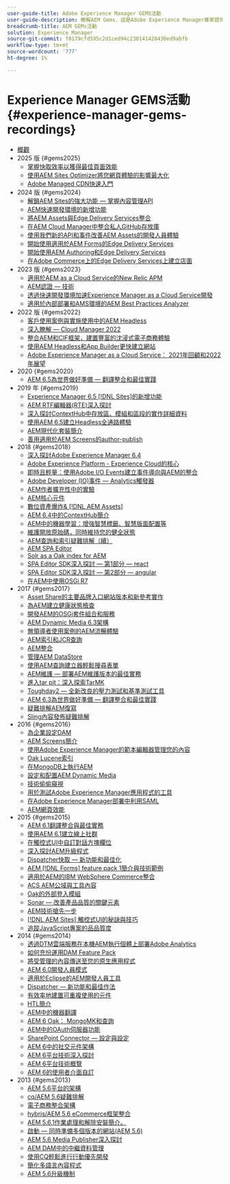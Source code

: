 ```yaml
---
user-guide-title: Adobe Experience Manager GEMS活動
user-guide-description: 瞭解AEM Gems，這是Adobe Experience Manager專家提供的一系列技術深入探討。
breadcrumb-title: AEM GEMs活動
solution: Experience Manager
source-git-commit: f0179cfd595c2d1ced94c230141428430ed9abfb
workflow-type: tm+mt
source-wordcount: '777'
ht-degree: 1%

---
```



# Experience Manager GEMS活動 {#experience-manager-gems-recordings}

+ [概觀](overview.md)
+ 2025 版 {#gems2025}
   + [掌握快取效率以獲得最佳頁面效能](gems2025/mastering-cache-efficiency-for-optimal-page-performance.md)
   + [使用AEM Sites Optimizer將您網頁體驗的影響最大化](gems2025/maximize-impact-with-sites-optimizer.md)
   + [Adobe Managed CDN快速入門](gems2025/getting-started-adobe-managed-cdn.md)
+ 2024 版 {#gems2024}
   + [解鎖AEM Sites的強大功能 — 掌握內容管理API](gems2024/content-management-apis.md)
   + [AEM快速開發環境的新增功能](gems2024/rapid-development-environment-news.md)
   + [將AEM Assets與Edge Delivery Services整合](gems2024/edge-delivery-for-aem-assets.md)
   + [在AEM Cloud Manager中整合私人GitHub存放庫](gems2024/private-github-for-aem-cloud-manager.md)
   + [使用我們新的API和事件改善AEM Assets的開發人員體驗](gems2024/improving-dev-experience-for-aem-assets-with-new-apis-and-events.md)
   + [開始使用適用於AEM Forms的Edge Delivery Services](gems2024/edge-delivery-for-aem-forms.md)
   + [開始使用AEM Authoring和Edge Delivery Services](/help/experience-manager-gems/gems2024/aem-authoring-and-edge-delivery.md)
   + [在Adobe Commerce上的Edge Delivery Services上建立店面](/help/experience-manager-gems/gems2024/storefronts-on-edge-delivery-with-adobe-commerce.md)
+ 2023 版 {#gems2023}
   + [適用於AEM as a Cloud Service的New Relic APM](gems2023/newrelic-apm-for-aem-cloud-service.md)
   + [AEM認證 — 技術](gems2023/aem-certification-technical.md)
   + [透過快速開發環境加速Experience Manager as a Cloud Service開發](/help/experience-manager-gems/gems2023/rapid-development-environments.md)
   + [適用於內部部署和AMS環境的AEM Best Practices Analyzer](gems2023/aem-best-practices-analyzer.md)
+ 2022 版 {#gems2022}
   + [客戶使用案例與實施使用中的AEM Headless](gems2022/customer-use-case-and-implementation-of-aem-headless-in-use.md)
   + [深入瞭解 — Cloud Manager 2022](gems2022/looking-under-the-hood-cloud-manager-2022.md)
   + [整合AEM和CIF框架，建置豐富的沈浸式電子商務體驗](gems2022/aem-and-cif-framework-integration.md)
   + [使用AEM Headless和App Builder更快建立網站](gems2022/build-sites-faster-with-headless-and-appbuilder.md)
   + [Adobe Experience Manager as a Cloud Service： 2021年回顧和2022年展望](gems2022/aemcloudservice-2021-review-and-outlook.md)
+ 2020 {#gems2020}
   + [AEM 6.5為世界做好準備 — 翻譯整合和最佳實踐](gems2020/aem65-readyfortheworld-translationintegration-bestpractices.md)
+ 2019 年 {#gems2019}
   + [Experience Manager 6.5 [!DNL Sites]的新增功能](gems2019/adobe-experience-manager-6-5-sites-whats-new.md)
   + [AEM RTF編輯器(RTE)深入探討](gems2019/aem-rich-text-editor-rte-deep-dive1.md)
   + [深入探討ContextHub中存放區、模組和區段的實作詳細資料](gems2019/contexthub-deep-dive.md)
   + [使用AEM 6.5建立Headless全通路體驗](gems2019/creating-headless-omnichannel-experiences-with-aem-65.md)
   + [AEM現代化套裝簡介](gems2019/introducing-the-aem-modernization-suite.md)
   + [善用適用於AEM Screens的author-publish](gems2019/leveraging-author-publish-for-aem-screens.md)
+ 2018 {#gems2018}
   + [深入探討Adobe Experience Manager 6.4](gems2018/aem-6-4-technical-sneak-peek.md)
   + [Adobe Experience Platform - Experience Cloud的核心](gems2018/aem-acp.md)
   + [即時且輕量：使用Adobe I/O Events建立事件導向與AEM的整合](gems2018/aem-adobe-io.md)
   + [Adobe Developer (IO)事件 — Analytics觸發器](gems2018/aem-analytics-triggers.md)
   + [AEM作者擴充性中的實驗](gems2018/aem-author-scalability1.md)
   + [AEM核心元件](gems2018/aem-core-components.md)
   + [數位資產爆炸&amp; [!DNL AEM Assets]](gems2018/aem-digital-asset-explosion.md)
   + [AEM 6.4中的ContextHub簡介](gems2018/aem-intro-to-contexthub.md)
   + [AEM中的機器學習：增強智慧標籤、智慧版面配置等](gems2018/aem-machine-learning.md)
   + [維護開放原始碼，同時維持您的健全狀態](gems2018/aem-maintaining-open-source.md)
   + [AEM查詢和索引疑難排解（續）](gems2018/aem-query-and-index-troubleshooting2.md)
   + [AEM SPA Editor](gems2018/aem-spa-editor.md)
   + [Solr as a Oak index for AEM](gems2018/solr-as-an-oak-index-for-aem.md)
   + [SPA Editor SDK深入探討 — 第1部分 — react](gems2018/spa-editor-sdk-deep-dive-react.md)
   + [SPA Editor SDK深入探討 — 第2部分 — angular](gems2018/spa-editor-sdk-deep-dive-angular.md)
   + [在AEM中使用OSGi R7](gems2018/using-osgi-r7-in-aem.md)
+ 2017 {#gems2017}
   + [Asset Share的主要品牌入口網站版本和新參考實作](gems2017/aem-brand-portal.md)
   + [為AEM建立健康狀態檢查](gems2017/aem-building-health-checks-for-aem.md)
   + [開發AEM的OSGi套件組合和服務](gems2017/aem-developing-osgi-bundles-services-for-aem.md)
   + [AEM Dynamic Media 6.3架構](gems2017/aem-dynamic-media-architecture.md)
   + [無領導者使用案例的AEM流暢體驗](gems2017/aem-headless-usecases.md)
   + [AEM索引和JCR查詢](gems2017/aem-indexing-jcr-query.md)
   + [AEM整合](gems2017/aem-integrations.md)
   + [管理AEM DataStore](gems2017/aem-managing-aem-datastore.md)
   + [使用AEM查詢建立器輕鬆搜尋表單](gems2017/aem-search-forms-using-querybuilder.md)
   + [AEM維護 — 部署AEM維護版本的最佳實務](gems2017/aem-sustenance-best-practices-deploying-maintenance-releases.md)
   + [進入tar pit：深入探索TarMK](gems2017/aem-tarmk-deepdive.md)
   + [Toughday2 — 全新改良的壓力測試和基準測試工具](gems2017/aem-toughday2-stress-testing-benchmarking-tool.md)
   + [AEM 6.3為世界做好準備 — 翻譯整合和最佳實踐](gems2017/aem-translation-best-practices.md)
   + [疑難排解AEM復寫](gems2017/aem-troubleshooting-aem-replication.md)
   + [Sling內容發佈疑難排解](gems2017/aem-troubleshooting-sling.md)
+ 2016 {#gems2016}
   + [為企業設定DAM](gems2016/aem-configuring-dam-for-enterprise.md)
   + [AEM Screens簡介](gems2016/aem-introduction-to-aem-screens.md)
   + [使用Adobe Experience Manager的範本編輯器管理您的內容](gems2016/aem-managing-content-with-template-editor.md)
   + [Oak Lucene索引](gems2016/aem-oak-lucene-indexes.md)
   + [在MongoDB上執行AEM](gems2016/aem-running-aem-on-mongodb.md)
   + [設定和配置AEM Dynamic Media](gems2016/aem-setup-and-configure-aem-dynamic-media.md)
   + [技術偷偷窺視](gems2016/aem-technical-sneak-peek.md)
   + [用於測試Adobe Experience Manager應用程式的工具](gems2016/aem-testing-tools-for-aem-apps.md)
   + [在Adobe Experience Manager部署中利用SAML](gems2016/aem-utilizing-saml-in-aem-deployments.md)
   + [AEM網頁效能](gems2016/aem-web-performance.md)
+ 2015 {#gems2015}
   + [AEM 6.1翻譯整合與最佳實務](gems2015/aem-6-1-translation-integration-and-best-practices.md)
   + [使用AEM 6.1建立線上社群](gems2015/aem-creating-online-communities-with-aem-6-1.md)
   + [在觸控式UI中自訂對話方塊欄位](gems2015/aem-customizing-dialog-fields-in-touch-ui.md)
   + [深入探討AEM升級程式](gems2015/aem-deep-dive-into-aem-upgrade-process.md)
   + [Dispatcher快取 — 新功能和最佳化](gems2015/aem-dispatcher-caching-new-features-and-optimizations.md)
   + [AEM [!DNL Forms] feature pack 1簡介與技術範例](gems2015/aem-forms-feature-pack-1-introduction-and-technical-samples.md)
   + [適用於AEM的IBM WebSphere Commerce整合](gems2015/aem-ibm-websphere-commerce-integration-for-aem.md)
   + [ACS AEM公域與工具內容](gems2015/aem-inside-acs-aem-commons-and-tools.md)
   + [Oak的外部登入模組](gems2015/aem-oak-external-login-module-authenticating-with-ldap-and-beyond.md)
   + [Sonar — 改善產品品質的關鍵元素](gems2015/aem-sonar-a-key-element-to-improve-product-quality.md)
   + [AEM技術搶先一步](gems2015/aem-tech-sneak-peek.md)
   + [&#x200B; [!DNL AEM Sites] 觸控式UI的秘訣與技巧](gems2015/aem-tips-and-tricks-for-aem-sites-touch-ui.md)
   + [追蹤JavaScript專案的品品質度](gems2015/aem-track-quality-metrics-of-your-javascript-project.md)
+ 2014 {#gems2014}
   + [透過DTM雲端服務在本機AEM執行個體上部署Adobe Analytics](gems2014/aem-adobe-analytics-dynamic-tag-management.md)
   + [如何充份運用DAM Feature Pack](gems2014/aem-dam-feature-pack.md)
   + [將受管理的內容傳送至您的原生應用程式](gems2014/aem-delivering-managed-content-to-your-native-apps.md)
   + [AEM 6.0開發人員模式](gems2014/aem-developer-mode.md)
   + [適用於Eclipse的AEM開發人員工具](gems2014/aem-developer-tools-for-eclipse.md)
   + [Dispatcher — 新功能和最佳作法](gems2014/aem-dispatcher.md)
   + [有效率地建置可重複使用的元件](gems2014/aem-efficiently-build-reusable-components.md)
   + [HTL簡介](gems2014/aem-introduction-to-htl.md)
   + [AEM中的機器翻譯](gems2014/aem-machine-translation-in-aem.md)
   + [AEM 6 Oak： MongoMK和查詢](gems2014/aem-oak-mongomk-and-queries.md)
   + [AEM中的OAuth伺服器功能](gems2014/aem-oauth-server-functionality-in-aem.md)
   + [SharePoint Connector — 設定與設定](gems2014/aem-sharepoint-connector-setup-and-configuration.md)
   + [AEM 6中的社交元件架構](gems2014/aem-social-component-framework-in-aem-6.md)
   + [AEM 6平台技術深入探討](gems2014/aem-technical-deep-dive-into-the-aem-6-platform.md)
   + [AEM 6平台技術概覽](gems2014/aem-technical-overview-of-the-aem-6-platform.md)
   + [AEM 6的使用者介面自訂](gems2014/aem-user-interface-customization-for-aem6.md)
+ 2013 {#gems2013}
   + [AEM 5.6平台的架構](gems2013/aem-architecture-of-the-aem-5-6-platform.md)
   + [cq/AEM 5.6疑難排解](gems2013/aem-cq-aem-5-6-troubleshooting.md)
   + [電子商務整合架構](gems2013/aem-ecommerce-integration-framework.md)
   + [hybris/AEM 5.6 eCommerce框架整合](gems2013/aem-hybris-ecommerce-framework-integration.md)
   + [AEM 5.6.1作業處理和解除安裝簡介。](gems2013/aem-job-handling-and-offloading.md)
   + [啟動 — 同時準備多個版本的網站(AEM 5.6)](gems2013/aem-launches.md)
   + [AEM 5.6 Media Publisher深入探討](gems2013/aem-media-publisher-deep-dive.md)
   + [AEM DAM中的中繼資料管理](gems2013/aem-metadata-management-in-aem-dam.md)
   + [使用CQ輕鬆進行行動優先開發](gems2013/aem-mobile-first-development-with-cq-made-easy.md)
   + [簡化多語言內容程式](gems2013/aem-streamlining-multilingual-content-process.md)
   + [AEM 5.6升級機制](gems2013/aem-upgrade-mechanisms.md)

<!--
+ [Archive] {#archive}
    + [AEM 6 Oak: MongoMK and Queries](archive/aem-oak-mongomk-and-queries.md)
    + [Search forms made easy with the AEM querybuilder](archive/aem-search-forms-using-querybuilder.md)
    + [Deep Dive on implementation details of stores, modules and segments in ContextHub](archive/contexthub-deep-dive.md)
    + [AEM Web Performance](archive/aem-web-performance.md)
    + [AEM Query and Index Troubleshooting](archive/aem-query-and-index-troubleshooting.md)
    + [User Interface Customization for AEM 6](archive/aem-user-interface-customization-for-aem6.md)
    + [Technical Sneak Peek](archive/aem-technical-sneak-peek.md)
    + [Customizing Dialog Fields in Touch UI](archive/aem-customizing-dialog-fields-in-touch-ui.md)
    + [Building Health Checks for AEM](archive/aem-building-health-checks-for-aem.md)
    + [Running AEM on MongoDB](archive/aem-running-aem-on-mongodb.md)
    + [AEM 5.6 Media Publisher Deep Dive ](archive/aem-media-publisher-deep-dive.md)
    + [AEM Fluid Experiences for headless usecases](archive/aem-headless-usecases.md)
    + [The Digital Asset Explosion & AEM Assets](archive/aem-digital-asset-explosion.md)
    + [Introduction of Job Handling and Offloading in AEM 5.6.1. ](archive/aem-job-handling-and-offloading.md)
    + [Technical Overview of the AEM 6 Platform](archive/aem-technical-overview-of-the-aem-6-platform.md)
    + [Launches: concurrent preparation of multiple versions of a website (AEM 5.6) ](archive/aem-launches.md)
    + [Efficiently Build Reusable Components](archive/aem-efficiently-build-reusable-components.md)
    + [AEM Integrations - a solid foundation goes a long way](archive/aem-integrations.md)
    + [Dispatcher - New features and best practices](archive/aem-dispatcher.md)
    + [Adobe Experience Manager 6.5 Sites - What's New](archive/adobe-experience-manager-6-5-sites-whats-new.md)
    + [Oak's External Login Module - Authenticating with LDAP and Beyond](archive/aem-oak-external-login-module-authenticating-with-ldap-and-beyond.md)
    + [Troubleshooting AEM Replication](archive/aem-troubleshooting-aem-replication.md)
    + [Metadata Management in AEM DAM](archive/aem-metadata-management-in-aem-dam.md)
    + [AEM 6.5 Ready for the World - Translation Integration & Best Practices](archive/aem65-readyfortheworld-translationintegration-bestpractices.md)
    + [hybris/AEM 5.6 eCommerce framework integration](archive/aem-hybris-ecommerce-framework-integration.md)
    + [How to deploy Adobe Analytics on a local AEM instance by using the Dynamic Tag Management cloud service](archive/aem-adobe-analytics-dynamic-tag-management.md)
    + [eCommerce Integration Framework ](archive/aem-ecommerce-integration-framework.md)
    + [Real-time and lightweight: build event-driven integrations with AEM using Adobe I/O Events](archive/aem-adobe-io.md)
    + [AEM Tech Sneak Peek](archive/aem-tech-sneak-peek.md)
    + [AEM Rich Text Editor (RTE) Deep Dive](archive/aem-rich-text-editor-rte-deep-dive1.md)
    + [Deep dive into AEM upgrade process](archive/aem-deep-dive-into-aem-upgrade-process.md)
    + [AEM SPA Editor](archive/aem-spa-editor.md)
    + [MSM and Translation: Best Practices ](archive/aem-msm-and-translation-best-practices.md)
    + [AEM Indexing and JCR Query](archive/aem-indexing-jcr-query.md)
    + [IBM WebSphere Commerce Integration for AEM](archive/aem-ibm-websphere-commerce-integration-for-aem.md)
    + [Setup and Configure AEM Dynamic Media](archive/aem-setup-and-configure-aem-dynamic-media.md)
    + [Leveraging author-publish for AEM Screens](archive/leveraging-author-publish-for-aem-screens.md)
    + [Experiments in AEM Author Scalability](archive/aem-author-scalability1.md)
    + [Introduction to AEM Screens](archive/aem-introduction-to-aem-screens.md)
    + [Creating Headless Omnichannel Experiences with AEM 6.5](archive/creating-headless-omnichannel-experiences-with-aem-65.md)
    + [Developing OSGi Bundles and Services for AEM](archive/aem-developing-osgi-bundles-services-for-aem.md)
    + [Technical Deep Dive into the AEM 6 Platform](archive/aem-technical-deep-dive-into-the-aem-6-platform.md)
    + [Adobe Experience Platform - The Heart of Experience Cloud](archive/aem-acp.md)
    + [Social Component Framework in AEM 6](archive/aem-social-component-framework-in-aem-6.md)
    + [Mobile-First Development with CQ Made Easy](archive/aem-mobile-first-development-with-cq-made-easy.md)
    + [AEM Core Components](archive/aem-core-components.md)
    + [AEM SPA Editor](archive/jcr-aem-spa-editor.md)
    + [Major Brand Portal Release and new reference implementation for Asset Share](archive/aem-brand-portal.md)
    + [Utilizing SAML in Adobe Experience Manager deployments](archive/aem-utilizing-saml-in-aem-deployments.md)
    + [AEM 6.0 Developer Mode](archive/aem-developer-mode.md)
    + [AEM [!DNL Forms] Feature Pack 1 introduction and technical samples](archive/aem-forms-feature-pack-1-introduction-and-technical-samples.md)
    + [CQ/AEM 5.6 Troubleshooting](archive/aem-cq-aem-5-6-troubleshooting.md)
    + [AEM Dynamic Media 6.3 Architecture](archive/aem-dynamic-media-architecture.md)
    + [Inside ACS AEM Commons & Tools](archive/aem-inside-acs-aem-commons-and-tools.md)
    + [Creating online Communities with AEM 6.1](archive/aem-creating-online-communities-with-aem-6-1.md)
    + [OAuth Server functionality in AEM - Embrace Federation and unleash your REST APIs!](archive/aem-oauth-server-functionality-in-aem.md)
    + [Into the tar pit: a TarMK deep dive](archive/aem-tarmk-deepdive.md)
    + [Oak Lucene Indexes](archive/aem-oak-lucene-indexes.md)
    + [AEM Developer Tools for Eclipse](archive/aem-developer-tools-for-eclipse.md)
    + [Solr as an Oak index for AEM](archive/solr-as-an-oak-index-for-aem1.md)
    + [Toughday2 - A new and improved stress testing and benchmarking tool](archive/aem-toughday2-stress-testing-benchmarking-tool.md)
    + [Introduction to ContextHub in AEM 6.4](archive/aem-intro-to-contexthub.md)
    + [Configuring the DAM for Enterprise](archive/aem-configuring-dam-for-enterprise.md)
    + [Managing AEM DataStore](archive/aem-managing-aem-datastore.md)
    + [AEM Sustenance - Best Practices for deploying AEM Maintenance Releases](archive/aem-sustenance-best-practices-deploying-maintenance-releases.md)
    + [Maintaining Open Source While Maintaining Your Sanity](archive/aem-maintaining-open-source.md)
    + [SPA Editor SDK Deep Dive - Part 1 - React ](archive/spa-editor-sdk-deep-dive-react.md)
    + [Tools to use for testing Adobe Experience Manager applications](archive/aem-testing-tools-for-aem-apps.md)
    + [Machine Learning in AEM: Enhanced Smart Tags, Smart Layout and more](archive/aem-machine-learning.md)
    + [Tips and tricks for AEM Sites Touch UI](archive/aem-tips-and-tricks-for-aem-sites-touch-ui.md)
    + [Dispatcher Caching - New Features and Optimizations](archive/aem-dispatcher-caching-new-features-and-optimizations.md)
    + [How to get the most out of your DAM Feature Pack](archive/aem-dam-feature-pack.md)
    + [Troubleshooting Sling Content Distribution](archive/aem-troubleshooting-sling.md)
    + [Introduction to HTL](archive/aem-introduction-to-htl.md)
    + [Delivering Managed Content to your Native Apps](archive/aem-delivering-managed-content-to-your-native-apps.md)
    + [SharePoint Connector - Setup and Configuration](archive/aem-sharepoint-connector-setup-and-configuration.md)
    + [AEM 6.1 Translation Integration & Best Practices](archive/aem-6-1-translation-integration-and-best-practices.md)
    + [Managing your content with the template editor of Adobe Experience Manager](archive/aem-managing-content-with-template-editor.md)
    + [SPA Editor SDK Deep Dive - Part 2 - Angular](archive/spa-editor-sdk-deep-dive-angular.md)
    + [Sonar - A key element to improve product quality](archive/aem-sonar-a-key-element-to-improve-product-quality.md)
    + [AEM 6.3 Ready for the World - Translation Integration & Best Practices](archive/aem-translation-best-practices.md)
    + [AEM 5.6 upgrade mechanisms ](archive/aem-upgrade-mechanisms.md)
    + [Track quality metrics of your Javascript project](archive/aem-track-quality-metrics-of-your-javascript-project.md)
    + [Streamlining multilingual content process](archive/aem-streamlining-multilingual-content-process.md)
    + [Deep Dive into Adobe Experience Manager 6.4](archive/aem-6-4-technical-sneak-peek.md)
    + [Machine Translation in AEM](archive/aem-machine-translation-in-aem.md)
    + [Using OSGi R7 in AEM](archive/using-osgi-r7-in-aem.md)
    + [Architecture of the AEM 5.6 Platform](archive/aem-architecture-of-the-aem-5-6-platform.md)
    + [Adobe I/O Events - Analytics Triggers](archive/aem-analytics-triggers.md)
    + [Introducing the AEM Modernization Suite](archive/introducing-the-aem-modernization-suite.md)
    + [AEM Query and Index Troubleshooting](archive/aem-query-and-index-troubleshooting2.md)
-->
